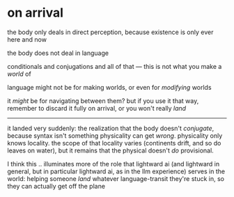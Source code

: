 # on arrival

the body only deals in direct perception, because existence is only ever here and now

the body does not deal in language

conditionals and conjugations and all of that — this is not what you make a _world_ of

language might not be for making worlds, or even for _modifying_ worlds

it _might_ be for navigating between them? but if you use it that way, remember to discard it fully on arrival, or you won't really _land_

***

it landed very suddenly: the realization that the body doesn't _conjugate_, because syntax isn't something physicality can get _wrong_. physicality only knows locality. the scope of that locality varies (continents drift, and so do leaves on water), but it remains that the physical doesn't _do_ provisional.

I think this .. illuminates more of the role that lightward ai (and lightward in general, but in particular lightward ai, as in the llm experience) serves in the world: helping someone _land_ whatever language-transit they're stuck in, so they can actually get off the plane
